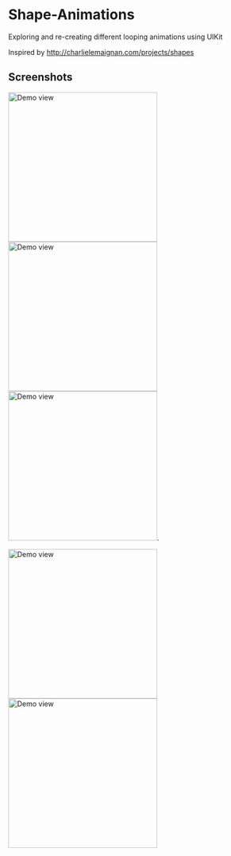 # Shape-Animations

Exploring and re-creating different looping animations using UIKit

Inspired by http://charlielemaignan.com/projects/shapes

## Screenshots

<img src="https://i.imgur.com/T5AJj4V.png[/" alt="Demo view" width="300"/> <img src="https://i.imgur.com/lDAsemY.png[/" alt="Demo view" width="300"/> <img src="https://i.imgur.com/592jMK9.png[/" alt="Demo view" width="300"/>. 

<img src="https://i.imgur.com/u3xBsBj.png[/" alt="Demo view" width="300"/> <img src="https://i.imgur.com/2t2SlM3.png[/" alt="Demo view" width="300"/>

